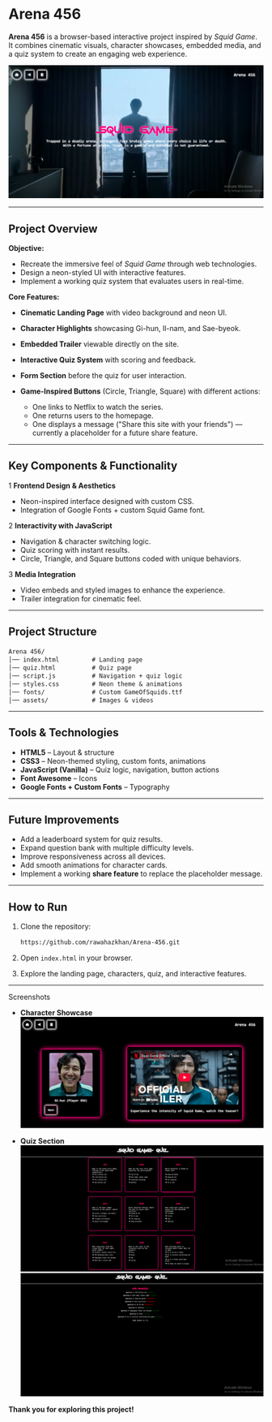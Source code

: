 # Arena 456

**Arena 456** is a browser-based interactive project inspired by *Squid Game*.
It combines cinematic visuals, character showcases, embedded media, and a quiz system to create an engaging web experience.

<p align="center">
  <img src="screenshots/landing.png" alt="Landing" />
</p>

---

## Project Overview

**Objective:**

* Recreate the immersive feel of *Squid Game* through web technologies.
* Design a neon-styled UI with interactive features.
* Implement a working quiz system that evaluates users in real-time.

**Core Features:**

* **Cinematic Landing Page** with video background and neon UI.
* **Character Highlights** showcasing Gi-hun, Il-nam, and Sae-byeok.
* **Embedded Trailer** viewable directly on the site.
* **Interactive Quiz System** with scoring and feedback.
* **Form Section** before the quiz for user interaction.
* **Game-Inspired Buttons** (Circle, Triangle, Square) with different actions:

  * One links to Netflix to watch the series.
  * One returns users to the homepage.
  * One displays a message ("Share this site with your friends") — currently a placeholder for a future share feature.

---

## Key Components & Functionality

1️ **Frontend Design & Aesthetics**

* Neon-inspired interface designed with custom CSS.
* Integration of Google Fonts + custom Squid Game font.

2️ **Interactivity with JavaScript**

* Navigation & character switching logic.
* Quiz scoring with instant results.
* Circle, Triangle, and Square buttons coded with unique behaviors.

3️ **Media Integration**

* Video embeds and styled images to enhance the experience.
* Trailer integration for cinematic feel.

---

## Project Structure

```
Arena 456/
│── index.html         # Landing page
│── quiz.html          # Quiz page
│── script.js          # Navigation + quiz logic
│── styles.css         # Neon theme & animations
│── fonts/             # Custom GameOfSquids.ttf
│── assets/            # Images & videos
```

---

## Tools & Technologies

* **HTML5** – Layout & structure
* **CSS3** – Neon-themed styling, custom fonts, animations
* **JavaScript (Vanilla)** – Quiz logic, navigation, button actions
* **Font Awesome** – Icons
* **Google Fonts + Custom Fonts** – Typography

---

## Future Improvements

* Add a leaderboard system for quiz results.
* Expand question bank with multiple difficulty levels.
* Improve responsiveness across all devices.
* Add smooth animations for character cards.
* Implement a working **share feature** to replace the placeholder message.

---

## How to Run

1. Clone the repository:

   ```bash
   https://github.com/rawahazkhan/Arena-456.git
   ```
2. Open `index.html` in your browser.
3. Explore the landing page, characters, quiz, and interactive features.

---

 Screenshots

- **Character Showcase** 
![characters-trailer](screenshots/characters-trailer.png)

- **Quiz Section** 
![quiz](screenshots/quiz.png)
![quiz-results](screenshots/quiz-results.png)

**Thank you for exploring this project!**